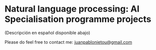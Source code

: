 # Natural language processing: AI Specialisation programme projects

(Descripción en español disponible abajo)

Please do feel free to contact me: juanpablonietou@gmail.com
